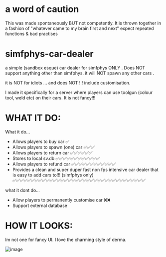 # a word of caution

This was made spontaneously BUT not competently. It is thrown together in a fashion of "whatever came to my brain first and next" expect repeated functions & bad practises


# simfphys-car-dealer
a simple (sandbox esque) car dealer for simfphys ONLY . Does NOT support anything other than simfphys. it will NOT spawn any other cars . 

it is NOT for idiots ... and does NOT !!! include customisation.

I made it specifically for a server where players can use toolgun (colour tool, weld etc) on their cars. It is not fancy!!!

# WHAT IT DO:
What it do... 
- Allows players to buy car ✅
- Allows players to spawn (one) car ✅✅✅
- Allows players to return car ✅✅✅✅✅✅
- Stores to local sv.db ✅✅✅✅✅✅✅✅✅✅✅✅
- Allows players to refund car ✅✅✅✅✅✅✅✅✅✅✅✅
- Provides a clean and super duper fast non fps intensive car dealer that is easy to add cars to!!! (simfphys only) ✅✅✅✅✅✅✅✅✅✅✅✅✅✅✅✅✅✅✅✅✅✅✅✅✅✅✅✅✅✅✅✅✅✅✅✅

what it dont do...
- Allow players to permanently customise car ❌❌
- Support external database
 
  
# HOW IT LOOKS:
Im not one for fancy UI. I love the charming style of derma.

![image](https://github.com/ragaire/simfphys-car-dealer/assets/99757203/18b819a7-066d-4cf4-b78c-8c4a28695cab)


